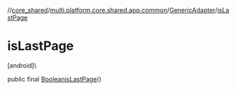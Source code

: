 //[core_shared](../../../index.md)/[multi.platform.core.shared.app.common](../index.md)/[GenericAdapter](index.md)/[isLastPage](is-last-page.md)

# isLastPage

[android]\

public final [Boolean](https://docs.oracle.com/javase/8/docs/api/java/lang/Boolean.html)[isLastPage](is-last-page.md)()
